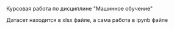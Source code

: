 Курсовая работа по дисциплине "Машинное обучение"

Датасет находится в xlsx файле, а сама работа в ipynb файле

